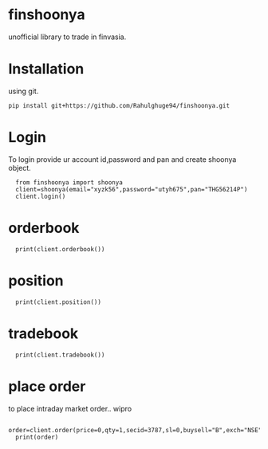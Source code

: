 # finshoonya
unofficial library to trade in finvasia.

# Installation
  using git.
  ```
  pip install git+https://github.com/Rahulghuge94/finshoonya.git
  ```
# Login
To login provide ur account id,password and pan and create shoonya object.
```
  from finshoonya import shoonya
  client=shoonya(email="xyzk56",password="utyh675",pan="THG56214P")
  client.login()
```
# orderbook
```
  print(client.orderbook())
```
# position
```
  print(client.position())
```
# tradebook
```
  print(client.tradebook())
```
# place order
to place intraday market order..
wipro
```
  order=client.order(price=0,qty=1,secid=3787,sl=0,buysell="B",exch="NSE",prdct="I",inst_tp='EQUITY',disc_qty=0)
  print(order)
```
